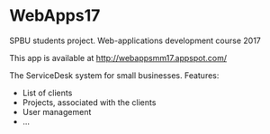 # WebApps17
SPBU students project. Web-applications development course 2017

This app is available at http://webappsmm17.appspot.com/

The ServiceDesk system for small businesses. Features:

 - List of clients
 - Projects, associated with the clients
 - User management
 - ...
